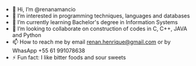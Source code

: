 - 👋 Hi, I’m @renanamancio
- 👀 I’m interested in programming techniques, languages ​​and databases
- 🌱 I’m currently learning Bachelor's degree in Information Systems
- 💞️ I’m looking to collaborate on construction of codes in C, C++, JAVA and Python
- 📫 How to reach me by email renan.henrique@gmail.com or by WhasApp +55 61 991078638
- ⚡ Fun fact: I like bitter foods and sour sweets

<!---
renanamancio/renanamancio is a ✨ special ✨ repository because its `README.md` (this file) appears on your GitHub profile.
You can click the Preview link to take a look at your changes.
--->
